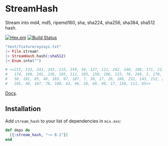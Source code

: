 StreamHash
==
Stream into md4, md5, ripemd160, sha, sha224, sha256, sha384, sha512 hash.

[![Hex.pm](https://img.shields.io/hexpm/v/stream_hash.svg)](https://hex.pm/packages/stream_hash)
[![Build Status](https://travis-ci.org/ne-sachirou/stream_hash.svg?branch=master)](https://travis-ci.org/ne-sachirou/stream_hash)

```elixir
"test/fixture/xyzxyz.txt"
|> File.stream!
|> StreamHash.hash(:sha512)
|> Enum.into("")

# <<215, 133, 241, 243, 115, 159, 59, 127, 111, 242, 140, 106, 171, 211, 130, 48,
#   174, 198, 241, 236, 195, 112, 105, 150, 106, 133, 78, 249, 2, 178, 132, 254,
#   50, 181, 85, 46, 183, 97, 187, 7, 38, 17, 26, 188, 232, 143, 152, 210, 71, 54,
#   245, 48, 107, 70, 180, 43, 96, 26, 69, 90, 17, 156, 111, 65>>
```

[Docs](https://hexdocs.pm/stream_hash/).

Installation
--
Add `stream_hash` to your list of dependencies in `mix.exs`:

```elixir
def deps do
  [{:stream_hash, "~> 0.1"}]
end
```
